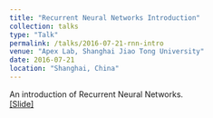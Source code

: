 ```yaml
---
title: "Recurrent Neural Networks Introduction"
collection: talks
type: "Talk"
permalink: /talks/2016-07-21-rnn-intro
venue: "Apex Lab, Shanghai Jiao Tong University"
date: 2016-07-21
location: "Shanghai, China"
---
```


An introduction of Recurrent Neural Networks. <br>
[[Slide]](https://lantaoyu.github.io/files/2016-07-21-rnn-intro.pdf)